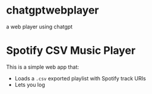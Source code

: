 # chatgptwebplayer
a web player using chatgpt

# Spotify CSV Music Player

This is a simple web app that:

- Loads a `.csv` exported playlist with Spotify track URIs
- Lets you log

